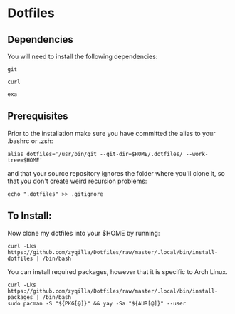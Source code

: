 # Dotfiles

## Dependencies
You will need to install the following dependencies:

`git`

`curl`

`exa`

## Prerequisites
Prior to the installation make sure you have committed the alias to your .bashrc or .zsh:

```
alias dotfiles='/usr/bin/git --git-dir=$HOME/.dotfiles/ --work-tree=$HOME'
```

and that your source repository ignores the folder where you'll clone it, so that you don't create weird recursion problems:

```
echo ".dotfiles" >> .gitignore
```

## To Install:
Now clone my dotfiles into your $HOME by running:

```
curl -Lks https://github.com/zyqilla/Dotfiles/raw/master/.local/bin/install-dotfiles | /bin/bash
```

You can install required packages, however that it is specific to Arch Linux.

```
curl -Lks https://github.com/zyqilla/Dotfiles/raw/master/.local/bin/install-packages | /bin/bash 
sudo pacman -S "${PKG[@]}" && yay -Sa "${AUR[@]}" --user
```
